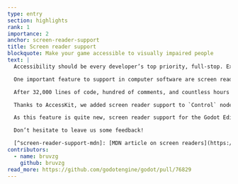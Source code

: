 ```yaml
---
type: entry
section: highlights
rank: 1
importance: 2
anchor: screen-reader-support
title: Screen reader support
blockquote: Make your game accessible to visually impaired people
text: |
  Accessibility should be every developer’s top priority, full-stop. Excluding someone from an experience for factors outside of their control is an area that video games and applications have the potential to circumvent entirely.

  One important feature to support in computer software are screen readers. They are an essential tool for people who are visually impaired, illiterate, or have a learning disability.[^screen-reader-support-mdn] It enables them to understand the context given visually. It does, however, take a solid framework to develop such accommodations. That’s because each platform has their own way to handle accessibility. It makes it obviously difficult to support every platform.

  After 32,000 lines of code, hundred of comments, and countless hours of feedback and testing, we are proud to introduce the integration of [AccessKit](https://accesskit.dev/) in the engine. It is a framework that launched 2 years ago in order to offer a way to bridge most of the platforms (macOS, Windows, and Unix/Linux using [D-Bus](https://en.wikipedia.org/wiki/D-Bus)) over a common API.

  Thanks to AccessKit, we added screen reader support to `Control` nodes. We also added screen reader bindings in order to customize the behavior of any type of `Node`.

  As this feature is quite new, screen reader support for the Godot Editor itself is not complete yet. Support is only implemented for the Project Manager, standard UI nodes, and the inspector. We commit to extend support in future versions.

  Don’t hesitate to leave us some feedback!

  [^screen-reader-support-mdn]: [MDN article on screen readers](https://developer.mozilla.org/en-US/docs/Glossary/Screen_reader).
contributors:
  - name: bruvzg
    github: bruvzg
read_more: https://github.com/godotengine/godot/pull/76829
---
```

